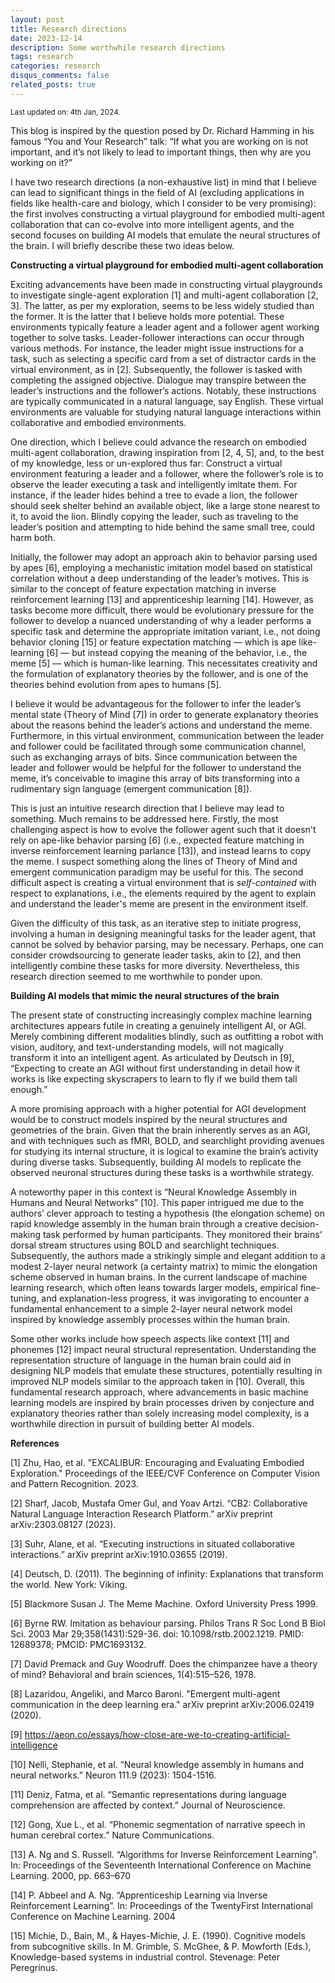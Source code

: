 ```yaml
---
layout: post
title: Research directions
date: 2023-12-14
description: Some worthwhile research directions
tags: research
categories: research 
disqus_comments: false
related_posts: true
---
```


<small>Last updated on: 4th Jan, 2024.</small>

This blog is inspired by the question posed by Dr. Richard Hamming in his famous “You and Your Research” talk: “If what you are working on is not important, and it’s not likely to lead to important things, then why are you working on it?”

I have two research directions (a non-exhaustive list) in mind that I believe can lead to significant things in the field of AI (excluding applications in fields like health-care and biology, which I consider to be very promising): the first involves constructing a virtual playground for embodied multi-agent collaboration that can co-evolve into more intelligent agents, and the second focuses on building AI models that emulate the neural structures of the brain. I will briefly describe these two ideas below.

**Constructing a virtual playground for embodied multi-agent collaboration** 

Exciting advancements have been made in constructing virtual playgrounds to investigate single-agent exploration [1] and multi-agent collaboration [2, 3]. The latter, as per my exploration, seems to be less widely studied than the former. It is the latter that I believe holds more potential. These environments typically feature a leader agent and a follower agent working together to solve tasks. Leader-follower interactions can occur through various methods. For instance, the leader might issue instructions for a task, such as selecting a specific card from a set of distractor cards in the virtual environment, as in [2]. Subsequently, the follower is tasked with completing the assigned objective. Dialogue may transpire between the leader’s instructions and the follower’s actions. Notably, these instructions are typically communicated in a natural language, say English. These virtual environments are valuable for studying natural language interactions within collaborative and embodied environments.

One direction, which I believe could advance the research on embodied multi-agent collaboration, drawing inspiration from [2, 4, 5], and, to the best of my knowledge, less or un-explored thus far: Construct a virtual environment featuring a leader and a follower, where the follower’s role is to observe the leader executing a task and intelligently imitate them. For instance, if the leader hides behind a tree to evade a lion, the follower should seek shelter behind an available object, like a large stone nearest to it, to avoid the lion. Blindly copying the leader, such as traveling to the leader’s position and attempting to hide behind the same small tree, could harm both.

Initially, the follower may adopt an approach akin to behavior parsing used by apes [6], employing a mechanistic imitation model based on statistical correlation without a deep understanding of the leader’s motives. This is similar to the concept of feature expectation matching in inverse reinforcement learning [13] and apprenticeship learning [14]. However, as tasks become more difficult, there would be evolutionary pressure for the follower to develop a nuanced understanding of why a leader performs a specific task and determine the appropriate imitation variant, i.e., not doing behavior cloning [15] or feature expectation matching ― which is ape like-learning [6] ― but instead copying the meaning of the behavior, i.e., the meme [5] ― which is human-like learning. This necessitates creativity and the formulation of explanatory theories by the follower, and is one of the theories behind evolution from apes to humans [5].

I believe it would be advantageous for the follower to infer the leader’s mental state (Theory of Mind [7]) in order to generate explanatory theories about the reasons behind the leader’s actions and understand the meme. Furthermore, in this virtual environment, communication between the leader and follower could be facilitated through some communication channel, such as exchanging arrays of bits. Since communication between the leader and follower would be helpful for the follower to understand the meme, it’s conceivable to imagine this array of bits transforming into a rudimentary sign language (emergent communication [8]).

This is just an intuitive research direction that I believe may lead to something. Much remains to be addressed here. Firstly, the most challenging aspect is how to evolve the follower agent such that it doesn't rely on ape-like behavior parsing [6] (i.e., expected feature matching in inverse reinforcement learning parlance [13]), and instead learns to copy the meme. I suspect something along the lines of Theory of Mind and emergent communication paradigm may be useful for this. The second difficult aspect is creating a virtual environment that is <i>self-contained</i> with respect to explanations, i.e., the elements required by the agent to explain and understand the leader's meme are present in the environment itself. 

Given the difficulty of this task, as an iterative step to initiate progress, involving a human in designing meaningful tasks for the leader agent, that cannot be solved by behavior parsing, may be necessary. Perhaps, one can consider crowdsourcing to generate leader tasks, akin to [2], and then intelligently combine these tasks for more diversity. Nevertheless, this research direction seemed to me worthwhile to ponder upon.

**Building AI models that mimic the neural structures of the brain**

The present state of constructing increasingly complex machine learning architectures appears futile in creating a genuinely intelligent AI, or AGI. Merely combining different modalities blindly, such as outfitting a robot with vision, auditory, and text-understanding models, will not magically transform it into an intelligent agent. As articulated by Deutsch in [9], “Expecting to create an AGI without first understanding in detail how it works is like expecting skyscrapers to learn to fly if we build them tall enough.”

A more promising approach with a higher potential for AGI development would be to construct models inspired by the neural structures and geometries of the brain. Given that the brain inherently serves as an AGI, and with techniques such as fMRI, BOLD, and searchlight providing avenues for studying its internal structure, it is logical to examine the brain’s activity during diverse tasks. Subsequently, building AI models to replicate the observed neuronal structures during these tasks is a worthwhile strategy.

A noteworthy paper in this context is “Neural Knowledge Assembly in Humans and Neural Networks” [10]. This paper intrigued me due to the authors’ clever approach to testing a hypothesis (the elongation scheme) on rapid knowledge assembly in the human brain through a creative decision-making task performed by human participants. They monitored their brains’ dorsal stream structures using BOLD and searchlight techniques. Subsequently, the authors made a strikingly simple and elegant addition to a modest 2-layer neural network (a certainty matrix) to mimic the elongation scheme observed in human brains. In the current landscape of machine learning research, which often leans towards larger models, empirical fine-tuning, and explanation-less progress, it was invigorating to encounter a fundamental enhancement to a simple 2-layer neural network model inspired by knowledge assembly processes within the human brain.

Some other works include how speech aspects like context [11] and phonemes [12] impact neural structural representation. Understanding the representation structure of language in the human brain could aid in designing NLP models that emulate these structures, potentially resulting in improved NLP models similar to the approach taken in [10]. Overall, this fundamental research approach, where advancements in basic machine learning models are inspired by brain processes driven by conjecture and explanatory theories rather than solely increasing model complexity, is a worthwhile direction in pursuit of building better AI models.

**References**

[1] Zhu, Hao, et al. "EXCALIBUR: Encouraging and Evaluating Embodied Exploration." Proceedings of the IEEE/CVF Conference on Computer Vision and Pattern Recognition. 2023.

[2] Sharf, Jacob, Mustafa Omer Gul, and Yoav Artzi. “CB2: Collaborative Natural Language Interaction Research Platform.” arXiv preprint arXiv:2303.08127 (2023).

[3] Suhr, Alane, et al. “Executing instructions in situated collaborative interactions.” arXiv preprint arXiv:1910.03655 (2019).

[4] Deutsch, D. (2011). The beginning of infinity: Explanations that transform the world. New York: Viking.

[5] Blackmore Susan J. The Meme Machine. Oxford University Press 1999.

[6] Byrne RW. Imitation as behaviour parsing. Philos Trans R Soc Lond B Biol Sci. 2003 Mar 29;358(1431):529-36. doi: 10.1098/rstb.2002.1219. PMID: 12689378; PMCID: PMC1693132.

[7] David Premack and Guy Woodruff. Does the chimpanzee have a theory of mind? Behavioral and brain sciences, 1(4):515–526, 1978.

[8] Lazaridou, Angeliki, and Marco Baroni. "Emergent multi-agent communication in the deep learning era." arXiv preprint arXiv:2006.02419 (2020).

[9] https://aeon.co/essays/how-close-are-we-to-creating-artificial-intelligence

[10] Nelli, Stephanie, et al. “Neural knowledge assembly in humans and neural networks.” Neuron 111.9 (2023): 1504-1516.

[11] Deniz, Fatma, et al. “Semantic representations during language comprehension are affected by context.” Journal of Neuroscience.

[12] Gong, Xue L., et al. “Phonemic segmentation of narrative speech in human cerebral cortex.” Nature Communications.

[13] A. Ng and S. Russell. “Algorithms for Inverse Reinforcement Learning”. In: Proceedings of the Seventeenth International Conference on Machine Learning. 2000, pp. 663–670

[14] P. Abbeel and A. Ng. “Apprenticeship Learning via Inverse Reinforcement Learning”. In: Proceedings of the TwentyFirst International Conference on Machine Learning. 2004

[15] Michie, D., Bain, M., & Hayes-Michie, J. E. (1990). Cognitive models from subcognitive skills. In M. Grimble, S. McGhee, & P. Mowforth (Eds.), Knowledge-based systems in industrial control. Stevenage: Peter Peregrinus.